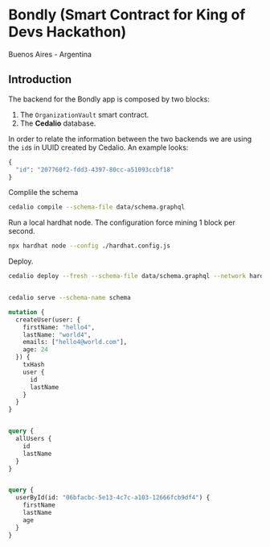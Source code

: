 # Bondly (Smart Contract for King of Devs Hackathon)

Buenos Aires - Argentina

## Introduction

The backend for the Bondly app is composed by two blocks:

1. The `OrganizationVault` smart contract.
2. The **Cedalio** database.

In order to relate the information between the two backends we are using the `id`s in UUID created by Cedalio. An example looks:

```graphql
{
  "id": "207760f2-fdd3-4397-80cc-a51093ccbf18"
}
```


Complile the schema

```sh
cedalio compile --schema-file data/schema.graphql
```

Run a local hardhat node. The configuration force mining 1 block per second.

```sh
npx hardhat node --config ./hardhat.config.js
```

Deploy.

```sh
cedalio deploy --fresh --schema-file data/schema.graphql --network hardhat


cedalio serve --schema-name schema
```


```graphql
mutation {
  createUser(user: {
  	firstName: "hello4",
  	lastName: "world4",
  	emails: ["hello4@world.com"],
  	age: 24
  }) {
    txHash
    user {
      id
      lastName
    }
  }
}


query {
  allUsers {
    id
    lastName
  }
}


query {
  userById(id: "06bfacbc-5e13-4c7c-a103-12666fcb9df4") {
    firstName
    lastName
    age
  }
}


```